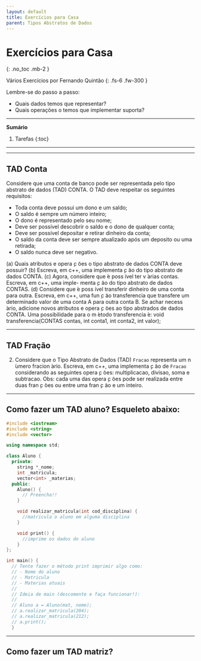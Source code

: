 ```yaml
---
layout: default
title: Exercícios para Casa
parent: Tipos Abstratos de Dados
---
```


# Exercícios para Casa
{: .no_toc .mb-2 }

Vários Exercícios por Fernando Quintão
{: .fs-6 .fw-300 }

Lembre-se do passo a passo:
- Quais dados temos que representar?
- Quais operações o temos que implementar suporta?

---

**Sumário**
1. Tarefas
{:toc}

---

---

## TAD Conta

Considere que uma conta de banco pode ser representada pelo tipo abstrato de dados
(TAD) CONTA. O TAD deve respeitar os seguintes requisitos:
- Toda conta deve possui um dono e um saldo;
- O saldo é sempre um número inteiro;
- O dono é representado pelo seu nome;
- Deve ser possível descobrir o saldo e o dono de qualquer conta;
- Deve ser possível depositar e retirar dinheiro da conta;
- O saldo da conta deve ser sempre atualizado após um deposito ou uma retirada;
- O saldo nunca deve ser negativo.

(a) Quais atributos e opera ̧c ̃oes o tipo abstrato de dados CONTA deve possuir?
(b) Escreva, em c++, uma implementa ̧c ̃ao do tipo abstrato de dados CONTA.
(c) Agora, considere que  ́e poss ́ıvel ter v ́arias contas. Escreva, em c++, uma imple-
menta ̧c ̃ao do tipo abstrato de dados CONTAS.
(d) Considere que  ́e poss ́ıvel transferir dinheiro de uma conta para outra. Escreva,
em c++, uma fun ̧c ̃ao transferencia que transfere um determinado valor de uma
conta A para outra conta B. Se achar necess ́ario, adicione novos atributos e
opera ̧c ̃oes ao tipo abstrados de dados CONTA. Uma possibilidade para o m ́etodo
transferencia  ́e:
void transferencia(CONTAS contas, int conta1, int conta2, int valor);

---

## TAD Fração

2. Considere que o Tipo Abstrato de Dados (TAD) `Fracao` representa um n ́umero
fracion ́ario. Escreva, em c++, uma implementa ̧c ̃ao de `Fracao` considerando as
seguintes opera ̧c ̃oes: multiplicacao, divisao, soma e subtracao.
Obs: cada uma das opera ̧c ̃oes pode ser realizada entre duas fran ̧c ̃oes ou entre uma
fran ̧c ̃ao e um inteiro.

---

## Como fazer um TAD aluno? Esqueleto abaixo:

```cpp
#include <iostream>
#include <string>
#include <vector>

using namespace std;

class Aluno {
  private:
    string *_nome;
    int _matricula;
    vector<int> _materias;
  public:
    Aluno() {
      // Preencha!!
    }

    void realizar_matricula(int cod_disciplina) {
      //matricula o aluno em alguma disciplina
    }

    void print() {
      //imprime os dados do aluno
    }
};

int main() {
  // Tente fazer o método print imprimir algo como:
  // - Nome do aluno
  // - Matricula
  // - Materias atuais
  //
  // Ideia de main (descomente e faça funcionar!):
  //
  // Aluno a = Aluno(mat, nome);
  // a.realizar_matricula(204);
  // a.realizar_matricula(212);
  // a.print();
  }
  ```

---

## Como fazer um TAD matriz?
